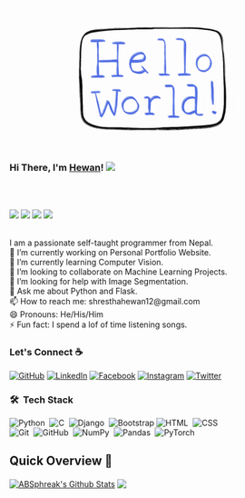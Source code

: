 <p align="center">
  <img src="https://github.com/hewanshrestha/hewanshrestha/blob/master/readme.gif" width="300px">
</p>

### Hi There, I'm <a href="https://hewanshrestha.github.io" target="_blank">Hewan</a>! <img src="https://raw.githubusercontent.com/iampavangandhi/iampavangandhi/master/gifs/Hi.gif" width="30px">


<br>
<br>
<p align="left">
<img src="https://img.shields.io/badge/version-25.03.2021-informational"/>
<img src="https://komarev.com/ghpvc/?username=hewanshrestha&color=red"/>
<img src="https://img.shields.io/github/followers/hewanshrestha?label=follow&style=social"/>
<img src="https://img.shields.io/badge/build-passing-success"/>
	</p>
<br>
I am a passionate self-taught programmer from Nepal.<br>
🔭 I’m currently working on Personal Portfolio Website.<br> 
🌱 I’m currently learning Computer Vision.<br>
👯 I’m looking to collaborate on Machine Learning Projects.<br>
🤔 I’m looking for help with Image Segmentation.<br>
💬 Ask me about Python and Flask.<br>
📫 How to reach me: shresthahewan12@gmail.com <br>
😄 Pronouns: He/His/Him <br>
⚡ Fun fact: I spend a lof of time listening songs. <br>

### Let's Connect :coffee:
<p align="left">
	<a href="https://github.com/hewanshrestha"><img src="https://img.icons8.com/bubbles/50/000000/github.png" alt="GitHub"/></a>
	<a href="https://www.linkedin.com/in/hewanshrestha/"><img src="https://img.icons8.com/bubbles/50/000000/linkedin.png" alt="LinkedIn"/></a>
	<a href="https://www.facebook.com/hewanshrestha12/"><img src="https://img.icons8.com/bubbles/50/000000/facebook-new.png" alt="Facebook"/></a>
	<a href="https://www.instagram.com/hewan.shrestha/"><img src="https://img.icons8.com/bubbles/50/000000/instagram.png" alt="Instagram"/></a>
	<a href="https://twitter.com/hewanshrestha"><img src="https://img.icons8.com/bubbles/50/000000/twitter.png" alt="Twitter"/></a>
</p>

### 🛠 &nbsp;Tech Stack

![Python](https://img.shields.io/badge/-Python-05122A?style=flat&logo=python)&nbsp;
![C](https://img.shields.io/badge/-C-05122A?style=flat&logo=C&logoColor=A8B9CC)&nbsp;
![Django](https://img.shields.io/badge/-Django-05122A?style=flat&logo=django&logoColor=092E20)&nbsp;
![Bootstrap](https://img.shields.io/badge/-Bootstrap-05122A?style=flat&logo=bootstrap&logoColor=563D7C)
![HTML](https://img.shields.io/badge/-HTML-05122A?style=flat&logo=HTML5)&nbsp;
![CSS](https://img.shields.io/badge/-CSS-05122A?style=flat&logo=CSS3&logoColor=1572B6)&nbsp;\
![Git](https://img.shields.io/badge/-Git-05122A?style=flat&logo=git)&nbsp;
![GitHub](https://img.shields.io/badge/-GitHub-05122A?style=flat&logo=github)&nbsp;
![NumPy](https://img.shields.io/badge/numpy%20-%23013243.svg?&style=flat&logo=numpy&logoColor=white)&nbsp;
![Pandas](https://img.shields.io/badge/pandas%20-%23150458.svg?&style=flat&logo=pandas&logoColor=white)&nbsp;
![PyTorch](https://img.shields.io/badge/pytorch%20-%23150458.svg?&style=flat&logo=pytorch&logoColor=white)&nbsp;

## Quick Overview 📝
    
<a href="https://github.com/hewanshrestha/github-readme-stats">
<img align="center" src="https://github-readme-stats.vercel.app/api?username=hewanshrestha&include_all_commits=true&count_private=true&show_icons=true&line_height=15&title_color=7A7ADB&icon_color=2234AE&text_color=D3D3D3&bg_color=0,000000,130F40" alt="ABSphreak's Github Stats"></a>
<a href="https://github.com/hewanshrestha/github-readme-stats">
 
<img align="center" src="https://github-readme-stats.anuraghazra1.vercel.app/api/top-langs/?username=hewanshrestha&layout=compact&theme=radical&title_color=7A7ADB&icon_color=2234AE&text_color=D3D3D3&bg_color=0,000000,130F40" />
</a>
